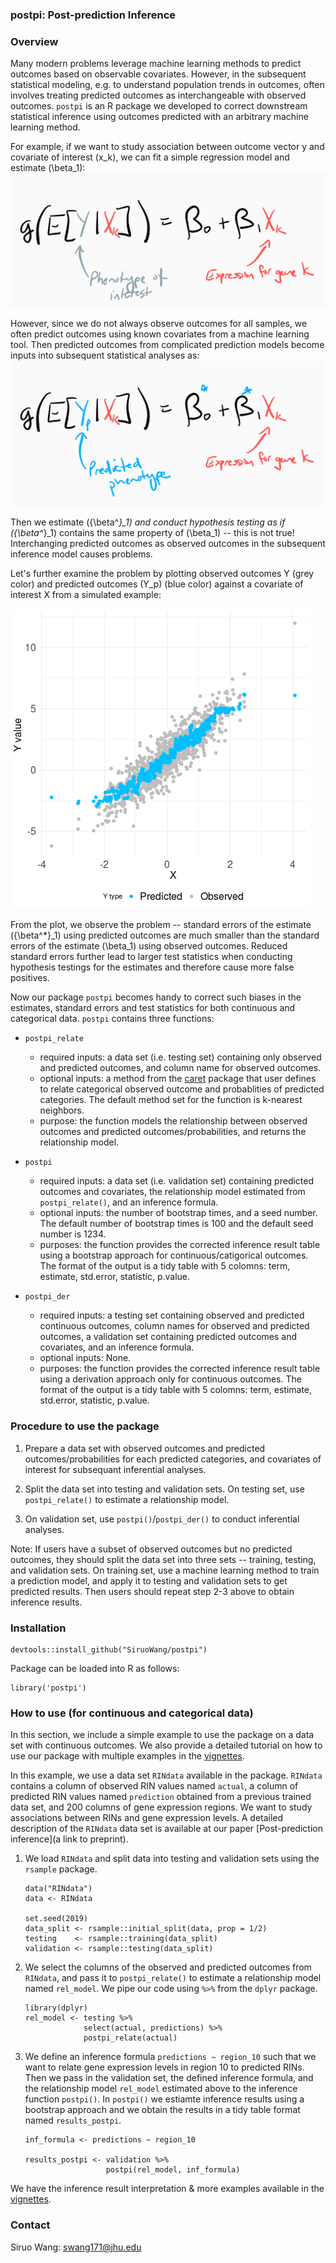 ### postpi: Post-prediction Inference

### Overview


Many modern problems leverage machine learning methods to predict outcomes based on observable covariates. However, in the subsequent statistical modeling, e.g. to understand population trends in outcomes, often involves treating predicted outcomes as interchangeable with observed outcomes. `postpi` is an R package we developed to correct downstream statistical inference using outcomes predicted with an arbitrary machine learning method. 

For example, if we want to study association between outcome vector y and covariate of interest \(x_k\), we can fit a simple regression model and estimate \(\beta_1\): 
![Inference model using observed outcome y](image/observed_inf_model.png)

However, since we do not always observe outcomes for all samples, we often predict outcomes using known covariates from a machine learning tool. Then predicted outcomes from complicated prediction models become inputs into subsequent statistical analyses as:
![Inference model using predicted outcome y](image/predicted_inf_model.png)

Then we estimate \({\beta^*}_1\) and conduct hypothesis testing as if \({\beta^*}_1\) contains the same property of \(\beta_1\) -- this is not true! Interchanging predicted outcomes as observed outcomes in the subsequent inference model causes problems. 

Let's further examine the problem by plotting observed outcomes Y (grey color) and predicted outcomes \(Y_p\) (blue color) against a covariate of interest X from a simulated example:

![ ](image/problem_caused.png)

From the plot, we observe the problem -- standard errors of the estimate \({\beta^*}_1\) using predicted outcomes are much smaller than the standard errors of the estimate \(\beta_1\) using observed outcomes. Reduced standard errors further lead to larger test statistics when conducting hypothesis testings for the estimates and therefore cause more false positives.

Now our package `postpi` becomes handy to correct such biases in the estimates, standard errors and test statistics for both continuous and categorical data. `postpi` contains three functions: 

* `postpi_relate` 
    + required inputs: a data set (i.e. testing set) containing only observed and predicted outcomes, and column name for observed outcomes.
    + optional inputs: a method from the [caret](http://topepo.github.io/caret/index.html) package that user defines to relate categorical observed outcome and probablities of predicted categories. The default method set for the function is k-nearest neighbors.
    + purpose: the function models the relationship between observed outcomes and predicted outcomes/probabilities, and returns the relationship model. 

* `postpi`
    + required inputs: a data set (i.e. validation set) containing predicted outcomes and covariates, the relationship model estimated from `postpi_relate()`, and an inference formula.
    + optional inputs: the number of bootstrap times, and a seed number. The default number of bootstrap times is 100 and the default seed number is 1234.
    + purposes: the function provides the corrected inference result table using a bootstrap approach for continuous/catigorical outcomes. The format of the output is a tidy table with 5 colomns: term, estimate, std.error, statistic, p.value.

* `postpi_der`
    + required inputs: a testing set containing observed and predicted continuous outcomes, column names for observed and predicted outcomes, a validation set containing predicted outcomes and covariates, and an inference formula.
    + optional inputs: None.
    + purposes: the function provides the corrected inference result table using a derivation approach only for continuous outcomes. The format of the output is a tidy table with 5 colomns: term, estimate, std.error, statistic, p.value.


### Procedure to use the package

1. Prepare a data set with observed outcomes and predicted outcomes/probabilities for each predicted categories, and covariates of interest for subsequant inferential analyses.

2. Split the data set into testing and validation sets. On testing set, use `postpi_relate()` to estimate a relationship model. 

3. On validation set, use `postpi()`/`postpi_der()` to conduct inferential analyses.

Note: If users have a subset of observed outcomes but no predicted outcomes, they should split the data set into three sets -- training, testing, and validation sets. On training set, use a machine learning method to train a prediction model, and apply it to testing and validation sets to get predicted results. Then users should repeat step 2-3 above to obtain inference results.


### Installation

    devtools::install_github("SiruoWang/postpi")
    
Package can be loaded into R as follows:

    library('postpi')


### How to use (for continuous and categorical data)

In this section, we include a simple example to use the package on a data set with continuous outcomes. We also provide a detailed tutorial on how to use our package with multiple examples in the  [vignettes](http://www.siruowang.com/postpi/doc/vignettes.html).


In this example, we use a data set `RINdata` available in the package. `RINdata` contains a column of observed RIN values named `actual`, a column of predicted RIN values named `prediction` obtained from a previous trained data set, and 200 columns of gene expression regions. We want to study associations between RINs and gene expression levels. A detailed description of the `RINdata` data set is available at our paper [Post-prediction inference](a link to preprint).

1. We load `RINdata` and split data into testing and validation sets using the `rsample` package. 

    ```{r}
    data("RINdata")
    data <- RINdata
  
    set.seed(2019)
    data_split <- rsample::initial_split(data, prop = 1/2)
    testing    <- rsample::training(data_split)
    validation <- rsample::testing(data_split)
    ```

2. We select the columns of the observed and predicted outcomes from `RINdata`, and pass it to `postpi_relate()` to estimate a relationship model named `rel_model`. We pipe our code using `%>%` from the `dplyr` package.

    ```{r}
    library(dplyr)
    rel_model <- testing %>%
                 select(actual, predictions) %>%
                 postpi_relate(actual)
    ```          

3. We define an inference formula `predictions ~ region_10` such that we want to relate gene expression levels in region 10 to predicted RINs. Then we pass in the validation set, the defined inference formula, and the relationship model `rel_model` estimated above to the inference function `postpi()`. In `postpi()` we estiamte inference results using a bootstrap approach and we obtain the results in a tidy table format named `results_postpi`.

    ```{r}
    inf_formula <- predictions ~ region_10

    results_postpi <- validation %>%
                      postpi(rel_model, inf_formula)
    ```

We have the inference result interpretation & more examples available in the  [vignettes](http://www.siruowang.com/postpi/doc/vignettes.html).


### Contact
Siruo Wang: swang171@jhu.edu


